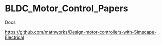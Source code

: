 # BLDC_Motor_Control_Papers
Docs

https://github.com/mathworks/Design-motor-controllers-with-Simscape-Electrical

